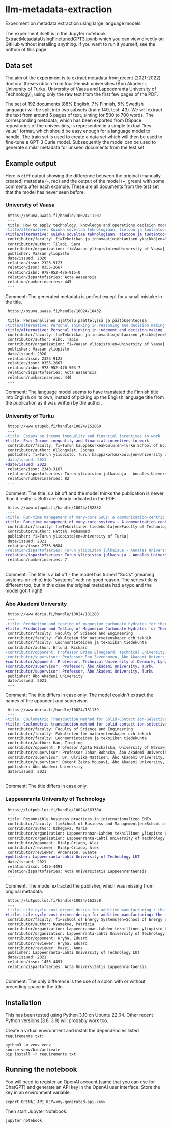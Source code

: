 # llm-metadata-extraction

Experiment on metadata extraction using large language models.

The experiment itself is in the Jupyter notebook
[ExtractMetadataUsingFinetunedGPT3.ipynb](ExtractMetadataUsingFinetunedGPT3.ipynb)
which you can view directly on GitHub without installing anything. If you want to run it yourself, see the bottom of this page.

## Data set

The aim of the experiment is to extract metadata from recent (2021-2022) doctoral theses obtain from four Finnish universities (Åbo Akademi, University of Turku, University of Vaasa and Lappeenranta University of Technology), using only the raw text from the first few pages of the PDF.

The set of 192 documents (88% English, 7% Finnish, 5% Swedish language) will be split into two subsets (train: 149, test: 43). We will extract the text from around 5 pages of text, aiming for 500 to 700 words. The corresponding metadata, which has been exported from DSpace repositories of the universities, is represented in a simple textual "key: value" format, which should be easy enough for a language model to handle. The train set is used to create a data set which will then be used to fine-tune a GPT-3 Curie model. Subsequently the model can be used to generate similar metadata for unseen documents from the test set.

## Example output

Here is `diff` output showing the difference between the original (manually created) metadata (-, red) and the output of the model (+, green) with some comments after each example. These are all documents from the test set that the model has never seen before.

### University of Vaasa

```diff
 https://osuva.uwasa.fi/handle/10024/11207
 ---
 title: How to apply technology, knowledge and operations decision models for strategically sustainable resource allocation?
-title/alternative: Kuinka soveltaa teknologiaan, tietoon ja tuotantoon liittyvän päätöksenteon malleja strategisesti kestävään resurssien allokointiin?
+title/alternative: Kuinka soveltaa teknologiaan, tietoon ja tuotantoon liittyvää päätöksen teon malleja strategisesti kestävään resurssien allokointiin?
 contributor/faculty: fi=Tekniikan ja innovaatiojohtamisen yksikkö|en=School of Technology and Innovations|
 contributor/author: Tilabi, Sara
 contributor/organization: fi=Vaasan yliopisto|en=University of Vaasa|
 publisher: Vaasan yliopisto
 date/issued: 2020
 relation/issn: 2323-9123
 relation/issn: 0355-2667
 relation/isbn: 978-952-476-915-0
 relation/ispartofseries: Acta Wasaensia
 relation/numberinseries: 445
 ---
```
 
Comment: The generated metadata is perfect except for a small mistake in the title.
 
```diff
 https://osuva.uwasa.fi/handle/10024/10432
 ---
 title: Persoonallinen ajattelu päättelyssä ja päätöksenteossa
-title/alternative: Personal Thinking in reasoning and decision making
+title/alternative: Personal thinking in judgment and decision-making
 contributor/faculty: fi=Tekniikan ja innovaatiojohtamisen yksikkö|en=School of Technology and Innovations|
 contributor/author: Alho, Tapio
 contributor/organization: fi=Vaasan yliopisto|en=University of Vaasa|
 publisher: Vaasan yliopisto
 date/issued: 2020
 relation/issn: 2323-9123
 relation/issn: 0355-2667
 relation/isbn: 978-952-476-903-7
 relation/ispartofseries: Acta Wasaensia
 relation/numberinseries: 440
 ---
```
 
Comment: The language model seems to have translated the Finnish title into English on its own, instead of picking up the English language title from the publication as it was written by the author.

### University of Turku

```diff
 https://www.utupub.fi/handle/10024/152860
 ---
-title: Essays on income inequality and financial incentives to work
+title: Esa: Income inequality and financial incentives to work
 contributor/faculty: fi=Turun kauppakorkeakoulu|en=Turku School of Economics|
 contributor/author: Ollonqvist, Joonas
 publisher: fi=Turun yliopisto. Turun kauppakorkeakoulu|en=University of Turku, Turku School of Economics|
-date/issued: 2021
+date/issued: 2022
 relation/issn: 2343-3167
 relation/ispartofseries: Turun yliopiston julkaisuja - Annales Universitatis Turkuensis, Ser E: Oeconomica
 relation/numberinseries: 82
 ---
```

Comment: The title is a bit off and the model thinks the publication is newer than it really is. Both are clearly indicated in the PDF.

```diff
 https://www.utupub.fi/handle/10024/152852
 ---
-title: Run-time management of many-core SoCs: A communication-centric approach
+title: Run-time management of many-core systems – A communication-centric approach
 contributor/faculty: fi=Teknillinen tiedekunta|en=Faculty of Technology|
 contributor/author: Fattah, Mohammad
 publisher: fi=Turun yliopisto|en=University of Turku|
 date/issued: 2021
 relation/issn: 2736-9684
-relation/ispartofseries: Turun yliopiston julkaisua - Annales Universitatis Turkuensis, Ser. F: Technica - Informatica
+relation/ispartofseries: Turun yliopiston julkaisuja - Annales Universitatis Turkuensis, Ser. F: Technica - Informatica
 relation/numberinseries: 7
 ---
```

Comment: The title is a bit off - the model has turned "SoCs" (meaning systems-on-chip) into "systems" with no good reason. The series title is different too, but in this case the original metadata had a typo and the model got it right!

### Åbo Akademi University

```diff
 https://www.doria.fi/handle/10024/181280
 ---
-title: Production and testing of magnesium carbonate hydrates for thermal energy storage (TES) application
+title: Production and Testing of Magnesium Carbonate Hydrates for Thermal Energy Storage (TES) Application
 contributor/faculty: Faculty of Science and Engineering
 contributor/faculty: Fakulteten för naturvetenskaper och teknik
 contributor/faculty: Luonnontieteiden ja tekniikan tiedekunta
 contributor/author: Erlund, Rickard
-contributor/opponent: Professor Brian Elmegaard, Technical University of Denmark, Lyngby, Denmark
-contributor/supervisor: Professor Ron Zevenhoven, Åbo Akademi University, Turku
+contributor/opponent: Professor, Technical University of Denmark, Lyngby, Denmark
+contributor/supervisor: Professor, Åbo Akademi University, Turku
+contributor/supervisor: Professor, Åbo Akademi University, Turku
 publisher: Åbo Akademi University
 date/issued: 2021
 ---
```

Comment: The title differs in case only. The model couldn't extract the names of the opponent and supervisor.

```diff
 https://www.doria.fi/handle/10024/181139
 ---
-title: Coulometric Transduction Method for Solid-Contact Ion-Selective Electrodes
+title: Coulometric transduction method for solid-contact ion-selective electrodes
 contributor/faculty: Faculty of Science and Engineering
 contributor/faculty: Fakulteten för naturvetenskaper och teknik
 contributor/faculty: Luonnontieteiden ja tekniikan tiedekunta
 contributor/author: Han, Tingting
 contributor/opponent: Professor Agata Michalska, University of Warsaw, Warsaw, Poland
 contributor/supervisor: Professor Johan Bobacka, Åbo Akademi University, Åbo
 contributor/supervisor: Dr. Ulriika Mattinen, Åbo Akademi University, Åbo
 contributor/supervisor: Docent Zekra Mousavi, Åbo Akademi University, Åbo
 publisher: Åbo Akademi University
 date/issued: 2021
 ---
```

Comment: The title differs in case only.

### Lappeenranta University of Technology

```diff
 https://lutpub.lut.fi/handle/10024/163304
 ---
 title: Responsible business practices in internationalized SMEs
 contributor/faculty: fi=School of Business and Management|en=School of Business and Management|
 contributor/author: Uzhegova, Maria
 contributor/organization: Lappeenrannan-Lahden teknillinen yliopisto LUT
 contributor/organization: Lappeenranta-Lahti University of Technology LUT
 contributor/opponent: Rialp-Criado, Alex
 contributor/reviewer: Rialp-Criado, Alex
 contributor/reviewer: Andersson, Svante
+publisher: Lappeenranta-Lahti University of Technology LUT
 date/issued: 2021
 relation/issn: 1456-4491
 relation/ispartofseries: Acta Universitatis Lappeenrantaensis
 ---
```

Comment: The model extracted the publisher, which was missing from original metadata.

```diff
 https://lutpub.lut.fi/handle/10024/163258
 ---
-title: Life cycle cost-driven design for additive manufacturing : the frontier to sustainable manufacturing in laser-based powder bed fusion
+title: Life cycle cost-driven design for additive manufacturing: the frontier to sustainable manufacturing in laser-based powder bed fusion
 contributor/faculty: fi=School of Energy Systems|en=School of Energy Systems|
 contributor/author: Nyamekye, Patricia
 contributor/organization: Lappeenrannan-Lahden teknillinen yliopisto LUT
 contributor/organization: Lappeenranta-Lahti University of Technology LUT
 contributor/opponent: Hryha, Eduard
 contributor/reviewer: Hryha, Eduard
 contributor/reviewer: Mazzi, Anna
 publisher: Lappeenranta-Lahti University of Technology LUT
 date/issued: 2021
 relation/issn: 1456-4491
 relation/ispartofseries: Acta Universitatis Lappeenrantaensis
 ---
```

Comment: The only difference is the use of a colon with or without preceding space in the title.


## Installation

This has been tested using Python 3.10 on Ubuntu 22.04. Other recent Python
versions (3.8, 3.9) will probably work too.

Create a virtual environment and install the dependencies listed
`requirements.txt`:

    python3 -m venv venv
    source venv/bin/activate
    pip install -r requirements.txt

## Running the notebook

You will need to register an OpenAI account (same that you can use for
ChatGPT) and generate an API key in the OpenAI user interface. Store the key
in an environment variable:

    export OPENAI_API_KEY=<my-generated-api-key>

Then start Jupyter Notebook:

    jupyter notebook
